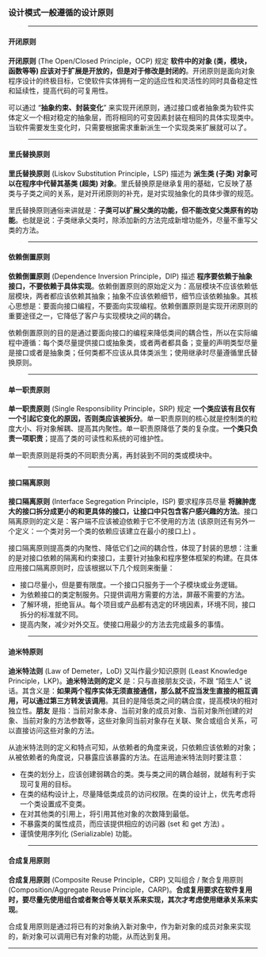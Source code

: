 ### 设计模式一般遵循的设计原则
  
>---
#### 开闭原则 

**开闭原则** (The Open/Closed Principle，OCP) 规定 **软件中的对象 (类，模块，函数等等) 应该对于扩展是开放的，但是对于修改是封闭的**。开闭原则是面向对象程序设计的终极目标，它使软件实体拥有一定的适应性和灵活性的同时具备稳定性和延续性，提高代码的可复用性。

可以通过 “**抽象约束、封装变化**” 来实现开闭原则，通过接口或者抽象类为软件实体定义一个相对稳定的抽象层，而将相同的可变因素封装在相同的具体实现类中。当软件需要发生变化时，只需要根据需求重新派生一个实现类来扩展就可以了。

>---
#### 里氏替换原则

**里氏替换原则** (Liskov Substitution Principle，LSP) 描述为 **派生类 (子类) 对象可以在程序中代替其基类 (超类) 对象**。里氏替换原是继承复用的基础，它反映了基类与子类之间的关系，是对开闭原则的补充，是对实现抽象化的具体步骤的规范。

里氏替换原则通俗来讲就是：**子类可以扩展父类的功能，但不能改变父类原有的功能**。也就是说：子类继承父类时，除添加新的方法完成新增功能外，尽量不重写父类的方法。

>---
#### 依赖倒置原则

**依赖倒置原则** (Dependence Inversion Principle，DIP) 描述 **程序要依赖于抽象接口，不要依赖于具体实现**。依赖倒置原则的原始定义为：高层模块不应该依赖低层模块，两者都应该依赖其抽象；抽象不应该依赖细节，细节应该依赖抽象。其核心思想是：要面向接口编程，不要面向实现编程。依赖倒置原则是实现开闭原则的重要途径之一，它降低了客户与实现模块之间的耦合。

依赖倒置原则的目的是通过要面向接口的编程来降低类间的耦合性，所以在实际编程中遵循：每个类尽量提供接口或抽象类，或者两者都具备；变量的声明类型尽量是接口或者是抽象类；任何类都不应该从具体类派生；使用继承时尽量遵循里氏替换原则。

>---
#### 单一职责原则

**单一职责原则** (Single Responsibility Principle，SRP) 规定 **一个类应该有且仅有一个引起它变化的原因，否则类应该被拆分**。单一职责原则的核心就是控制类的粒度大小、将对象解耦、提高其内聚性。单一职责原降低了类的复杂度。**一个类只负责一项职责**；提高了类的可读性和系统的可维护性。

单一职责原则是将类的不同职责分离，再封装到不同的类或模块中。

>---
#### 接口隔离原则

**接口隔离原则** (Interface Segregation Principle，ISP) 要求程序员尽量 **将臃肿庞大的接口拆分成更小的和更具体的接口，让接口中只包含客户感兴趣的方法**。接口隔离原则的定义是：客户端不应该被迫依赖于它不使用的方法 (该原则还有另外一个定义：一个类对另一个类的依赖应该建立在最小的接口上) 。

接口隔离原则提高类的内聚性、降低它们之间的耦合性，体现了封装的思想：注重的是对接口依赖的隔离和约束接口，主要针对抽象和程序整体框架的构建。在具体应用接口隔离原则时，应该根据以下几个规则来衡量：
  - 接口尽量小，但是要有限度。一个接口只服务于一个子模块或业务逻辑。
  - 为依赖接口的类定制服务。只提供调用方需要的方法，屏蔽不需要的方法。
  - 了解环境，拒绝盲从。每个项目或产品都有选定的环境因素，环境不同，接口拆分的标准就不同。
  - 提高内聚，减少对外交互。使接口用最少的方法去完成最多的事情。

>---
#### 迪米特原则

**迪米特法则** (Law of Demeter，LoD) 又叫作最少知识原则 (Least Knowledge Principle，LKP)。**迪米特法则的定义** 是：只与直接朋友交谈，不跟 “陌生人” 说话。其含义是：**如果两个程序实体无须直接通信，那么就不应当发生直接的相互调用，可以通过第三方转发该调用**。其目的是降低类之间的耦合度，提高模块的相对独立性。**朋友** 是指：当前对象本身、当前对象的成员对象、当前对象所创建的对象、当前对象的方法参数等，这些对象同当前对象存在关联、聚合或组合关系，可以直接访问这些对象的方法。

从迪米特法则的定义和特点可知，从依赖者的角度来说，只依赖应该依赖的对象；从被依赖者的角度说，只暴露应该暴露的方法。在运用迪米特法则时要注意：
- 在类的划分上，应该创建弱耦合的类。类与类之间的耦合越弱，就越有利于实现可复用的目标。
- 在类的结构设计上，尽量降低类成员的访问权限。在类的设计上，优先考虑将一个类设置成不变类。
- 在对其他类的引用上，将引用其他对象的次数降到最低。
- 不暴露类的属性成员，而应该提供相应的访问器 (set 和 get 方法) 。
- 谨慎使用序列化 (Serializable) 功能。

>---
#### 合成复用原则

**合成复用原则** (Composite Reuse Principle，CRP) 又叫组合 / 聚合复用原则 (Composition/Aggregate Reuse Principle，CARP)。**合成复用要求在软件复用时，要尽量先使用组合或者聚合等关联关系来实现，其次才考虑使用继承关系来实现**。

合成复用原则是通过将已有的对象纳入新对象中，作为新对象的成员对象来实现的，新对象可以调用已有对象的功能，从而达到复用。

---